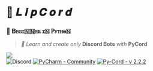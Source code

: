 # 🤖 𝑳 𝒊 𝒑 𝑪 𝒐 𝒓 𝒅
### 🔰 Ᏼꭼꮐꮖ🇳🇳ꭼꭱ ꮖ🇳 Ꮲꭹꭲꮋꮻ🇳
>*📙 Learn and create only* **Discord Bots** *with* **PyCord**

![](https://github-readme-stats.vercel.app/api?username=einlip&show_icons=true&theme=radical)\
![Discord](https://dcbadge.vercel.app/api/shield/421354821178884097?theme=discord-inverted)
[![PyCharm - Community](https://img.shields.io/static/v1?label=PyCharm&message=Community&color=yellowgreen&style=for-the-badge&logo=discord&logoColor=white)](https://www.jetbrains.com/de-de/pycharm/)
[![Py-Cord - v 2.2.2](https://img.shields.io/static/v1?label=Py-Cord&message=v+2.2.2&color=5865F2&style=for-the-badge&logo=discord&logoColor=white)](https://pycord.dev/)

